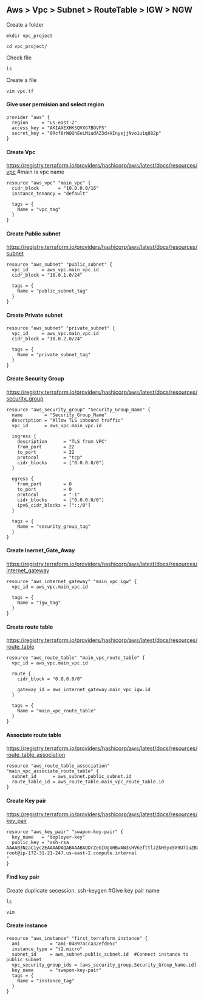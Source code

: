 ## Aws > Vpc > Subnet > RouteTable > IGW > NGW

Create a folder
```
mkdir vpc_project
```
```
cd vpc_project/
```
Check file
```
ls
```
Create a file
```
vim vpc.tf
```
#### Give user permision and select region
```
provider "aws" {
  region     = "us-east-2"
  access_key = "AKIAXEXHKSQVXG7BOVF5"
  secret_key = "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"
}
```
#### Create Vpc
https://registry.terraform.io/providers/hashicorp/aws/latest/docs/resources/vpc
#main is vpc name
```
resource "aws_vpc" "main_vpc" {
  cidr_block       = "10.0.0.0/16"
  instance_tenancy = "default"

  tags = {
    Name = "vpc_tag"
  }
}
```
#### Create Public subnet
https://registry.terraform.io/providers/hashicorp/aws/latest/docs/resources/subnet
```
resource "aws_subnet" "public_subnet" {
  vpc_id     = aws_vpc.main_vpc.id
  cidr_block = "10.0.1.0/24"

  tags = {
    Name = "public_subnet_tag"
  }
}
```

#### Create Private subnet
```
resource "aws_subnet" "private_subnet" {
  vpc_id     = aws_vpc.main_vpc.id
  cidr_block = "10.0.2.0/24"

  tags = {
    Name = "private_subnet_tag"
  }
}
```
#### Create Security Group
https://registry.terraform.io/providers/hashicorp/aws/latest/docs/resources/security_group
```
resource "aws_security_group" "Security_Group_Name" {
  name        = "Security_Group_Name"
  description = "Allow TLS inbound traffic"
  vpc_id      = aws_vpc.main_vpc.id

  ingress {
    description      = "TLS from VPC"
    from_port        = 22
    to_port          = 22
    protocol         = "tcp"
    cidr_blocks      = ["0.0.0.0/0"]
  }

  egress {
    from_port        = 0
    to_port          = 0
    protocol         = "-1"
    cidr_blocks      = ["0.0.0.0/0"]
    ipv6_cidr_blocks = ["::/0"]
  }

  tags = {
    Name = "security_group_tag"
  }
}
```
#### Create Inernet_Gate_Away
https://registry.terraform.io/providers/hashicorp/aws/latest/docs/resources/internet_gateway
```
resource "aws_internet_gateway" "main_vpc_igw" {
  vpc_id = aws_vpc.main_vpc.id

  tags = {
    Name = "igw_tag"
  }
}
```
#### Create route table
https://registry.terraform.io/providers/hashicorp/aws/latest/docs/resources/route_table
```
resource "aws_route_table" "main_vpc_route_table" {
  vpc_id = aws_vpc.main_vpc.id

  route {
    cidr_block = "0.0.0.0/0"
    
    gateway_id = aws_internet_gateway.main_vpc_igw.id
  }

  tags = {
    Name = "main_vpc_route_table"
  }
}
```
#### Associate route table
https://registry.terraform.io/providers/hashicorp/aws/latest/docs/resources/route_table_association

```
resource "aws_route_table_association" "main_vpc_associate_route_table" {
  subnet_id      = aws_subnet.public_subnet.id
  route_table_id = aws_route_table.main_vpc_route_table.id
}
```
#### Create Key pair
https://registry.terraform.io/providers/hashicorp/aws/latest/docs/resources/key_pair
```
resource "aws_key_pair" "swapon-key-pair" {
  key_name   = "deployer-key"
  public_key = "ssh-rsa AAAAB3NzaC1yc2EAAAADAQABAAABAQDrZeGIOgUHBwAW3sHVKefttlJZkH5yx5X9U7iuZBQVd9OBqv2hwUGVaAR5hbp9sTYHkyN0EJudpqG7wnDnSW+djIx+H3w4Q5JWfPIzALEow0tcYMsNz01sJ2eI/eByavubOnu9nTUGJHh2XNC89g0/UAOqHx1zUR1EJMhgNFOHdtSYSgu+D9mI3V04oK6MT2mQQdhDoqJjZFtq9x0uAQ1HsoOEvvAonPqIJx44Zs7AybH1NjtIuSjrdlyH68/rk7T8AYU063mPEr1/79s05KPBPqyyFj0qivIVyiHLBvsk8WBMFZhc1K6ACLxODVrjRGngUqT20jefH2wwFaRJI1ID root@ip-172-31-21-247.us-east-2.compute.internal
"
}
```
#### Find key pair
Create duplicate secession.
ssh-keygen
#Give key pair name
```
ls
```
```
vim 
```
#### Create instance
```
resource "aws_instance" "first_terraform_instance" {
  ami           = "ami-04897acca32efd05c"
  instance_type = "t2.micro"
  subnet_id     = aws_subnet.public_subnet.id  #Connect instance to public subnet
  vpc_security_group_ids = [aws_security_group.Security_Group_Name.id]
  key_name      = "swapon-key-pair"
  tags = {
    Name = "instance_tag"
  }
}
